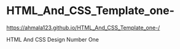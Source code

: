 # HTML_And_CSS_Template_one-
https://ahmala123.github.io/HTML_And_CSS_Template_one-/

HTML And CSS Design Number One 
